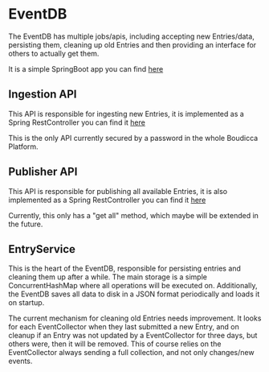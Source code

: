 # EventDB

The EventDB has multiple jobs/apis, including accepting new Entries/data, persisting them, cleaning up old Entries and then providing an interface for others to actually get them.

It is a simple SpringBoot app you can find [here](../../boudicca.base/eventdb)

## Ingestion API

This API is responsible for ingesting new Entries, it is implemented as a Spring RestController you can find it [here](../../boudicca.base/eventdb/src/main/kotlin/base/boudicca/entrydb/controller/IngestionController.kt)

This is the only API currently secured by a password in the whole Boudicca Platform.

## Publisher API

This API is responsible for publishing all available Entries, it is also implemented as a Spring RestController you can find it [here](../../boudicca.base/eventdb/src/main/kotlin/base/boudicca/entrydb/controller/PublisherController.kt)

Currently, this only has a "get all" method, which maybe will be extended in the future.

## EntryService

This is the heart of the EventDB, responsible for persisting entries and cleaning them up after a while.
The main storage is a simple ConcurrentHashMap where all operations will be executed on. Additionally, the EventDB saves all data to disk in a JSON format periodically and loads it on startup.

The current mechanism for cleaning old Entries needs improvement. 
It looks for each EventCollector when they last submitted a new Entry, and on cleanup if an Entry was not updated by a EventCollector for three days, but others were, then it will be removed.
This of course relies on the EventCollector always sending a full collection, and not only changes/new events.
